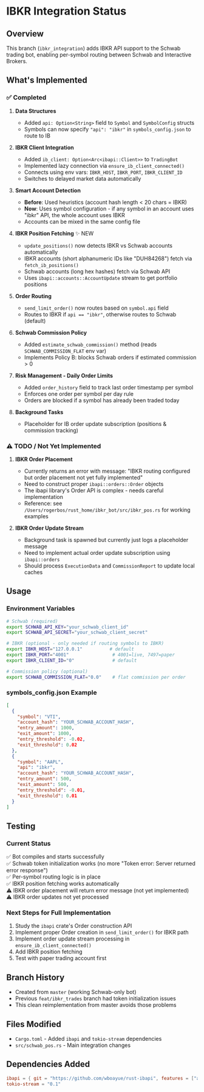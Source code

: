 # IBKR Integration Status

## Overview
This branch (`ibkr_integration`) adds IBKR API support to the Schwab trading bot, enabling per-symbol routing between Schwab and Interactive Brokers.

## What's Implemented

### ✅ Completed
1. **Data Structures**
   - Added `api: Option<String>` field to `Symbol` and `SymbolConfig` structs
   - Symbols can now specify `"api": "ibkr"` in `symbols_config.json` to route to IB

2. **IBKR Client Integration**
   - Added `ib_client: Option<Arc<ibapi::Client>>` to `TradingBot`
   - Implemented lazy connection via `ensure_ib_client_connected()`
   - Connects using env vars: `IBKR_HOST`, `IBKR_PORT`, `IBKR_CLIENT_ID`
   - Switches to delayed market data automatically

3. **Smart Account Detection**
   - **Before**: Used heuristics (account hash length < 20 chars = IBKR)
   - **Now**: Uses symbol configuration - if any symbol in an account uses "ibkr" API, the whole account uses IBKR
   - Accounts can be mixed in the same config file

4. **IBKR Position Fetching** ✨ NEW
   - `update_positions()` now detects IBKR vs Schwab accounts automatically
   - IBKR accounts (short alphanumeric IDs like "DUH84268") fetch via `fetch_ib_positions()`
   - Schwab accounts (long hex hashes) fetch via Schwab API
   - Uses `ibapi::accounts::AccountUpdate` stream to get portfolio positions

5. **Order Routing**
   - `send_limit_order()` now routes based on `symbol.api` field
   - Routes to IBKR if `api == "ibkr"`, otherwise routes to Schwab (default)

5. **Schwab Commission Policy**
   - Added `estimate_schwab_commission()` method (reads `SCHWAB_COMMISSION_FLAT` env var)
   - Implements Policy B: blocks Schwab orders if estimated commission > 0

6. **Risk Management - Daily Order Limits**
   - Added `order_history` field to track last order timestamp per symbol
   - Enforces one order per symbol per day rule
   - Orders are blocked if a symbol has already been traded today

7. **Background Tasks**
   - Placeholder for IB order update subscription (positions & commission tracking)

### ⚠️ TODO / Not Yet Implemented

1. **IBKR Order Placement**
   - Currently returns an error with message: "IBKR routing configured but order placement not yet fully implemented"
   - Need to construct proper `ibapi::orders::Order` objects
   - The ibapi library's Order API is complex - needs careful implementation
   - Reference: see `/Users/rogerbos/rust_home/ibkr_bot/src/ibkr_pos.rs` for working examples

2. **IBKR Order Update Stream**
   - Background task is spawned but currently just logs a placeholder message
   - Need to implement actual order update subscription using `ibapi::orders`
   - Should process `ExecutionData` and `CommissionReport` to update local caches

## Usage

### Environment Variables
```bash
# Schwab (required)
export SCHWAB_API_KEY="your_schwab_client_id"
export SCHWAB_API_SECRET="your_schwab_client_secret"

# IBKR (optional - only needed if routing symbols to IBKR)
export IBKR_HOST="127.0.0.1"          # default
export IBKR_PORT="4001"                # 4001=live, 7497=paper
export IBKR_CLIENT_ID="0"              # default

# Commission policy (optional)
export SCHWAB_COMMISSION_FLAT="0.0"    # flat commission per order
```

### symbols_config.json Example
```json
[
  {
    "symbol": "VTI",
    "account_hash": "YOUR_SCHWAB_ACCOUNT_HASH",
    "entry_amount": 1000,
    "exit_amount": 1000,
    "entry_threshold": -0.02,
    "exit_threshold": 0.02
  },
  {
    "symbol": "AAPL",
    "api": "ibkr",
    "account_hash": "YOUR_SCHWAB_ACCOUNT_HASH",
    "entry_amount": 500,
    "exit_amount": 500,
    "entry_threshold": -0.01,
    "exit_threshold": 0.01
  }
]
```

## Testing

### Current Status
✅ Bot compiles and starts successfully  
✅ Schwab token initialization works (no more "Token error: Server returned error response")  
✅ Per-symbol routing logic is in place  
✅ IBKR position fetching works automatically  
⚠️ IBKR order placement will return error message (not yet implemented)  
⚠️ IBKR order updates not yet processed  

### Next Steps for Full Implementation
1. Study the `ibapi` crate's Order construction API
2. Implement proper Order creation in `send_limit_order()` for IBKR path
3. Implement order update stream processing in `ensure_ib_client_connected()`
4. Add IBKR position fetching
5. Test with paper trading account first

## Branch History
- Created from `master` (working Schwab-only bot)
- Previous `feat/ibkr_trades` branch had token initialization issues
- This clean reimplementation from master avoids those problems

## Files Modified
- `Cargo.toml` - Added `ibapi` and `tokio-stream` dependencies
- `src/schwab_pos.rs` - Main integration changes

## Dependencies Added
```toml
ibapi = { git = "https://github.com/wboayue/rust-ibapi", features = ["async"] }
tokio-stream = "0.1"
```
